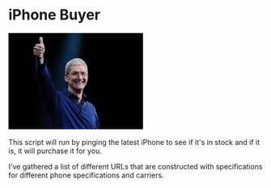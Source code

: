 # iPhone Buyer

![Tim Smiling](images/tim.jpeg)

This script will run by pinging the latest iPhone to see if it's in stock and
if it is, it will purchase it for you.

I've gathered a list of different URLs that are constructed with specifications
for different phone specifications and carriers.

